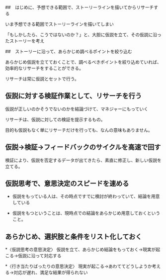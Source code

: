 ##　はじめに、予想できる範囲で、ストーリーラインを描いてからリサーチする

いま予想できる範囲でストーリーラインを描いてしまい

「もしかしたら、こうではないのか？」と、大胆に仮説を立て、その仮説に沿ったストーリーを考え

##　ストーリーに沿って、あらかじめ調べるポイントを絞り込む

あらかじめ仮説を立てておくことで、調べるべきポイントを絞り込めていれば、効率的なリサーチをすることができる。

リサーチは常に仮説とセットで行う。　

## 仮説に対する検証作業として、リサーチを行う
仮説が正しいのかそうでないのかを結論づけて、マネジャーにもっていく

リサーチは、仮説に対しての検証を提示するもの。

目的も仮説もなく単にリサーチだけを行っても、なんの意味もありません。

## 仮説→検証→フィードバックのサイクルを高速で回す

検証により、仮説を否定するデータが出てきたら、素直に修正し、新しい仮説を立てる。　

## 仮説思考で、意思決定のスピードを速める

* 仮説をもっている人は、その時点ですでに検討が終わっていて、結論を用意している

* 仮説をもつということは、現時点での結論をあらかじめ用意しておくということ。　

## あらかじめ、選択肢と条件をリスト化しておく

*〈仮説思考の意思決定〉
仮説を立て、あらかじめ結論をもっておく→現実が起こる→仮説に沿って対応する　

*〈行き当たりばったりの意思決定〉
現実が起こる→あわててどうしようか考える→対応が遅れ、満足な結果が得られない